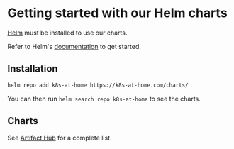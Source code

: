 # Getting started with our Helm charts

[Helm](https://helm.sh) must be installed to use our charts.

Refer to Helm's [documentation](https://helm.sh/docs/) to get started.

## Installation

```sh
helm repo add k8s-at-home https://k8s-at-home.com/charts/
```

You can then run `helm search repo k8s-at-home` to see the charts.

## Charts

See [Artifact Hub](https://artifacthub.io/packages/search?org=k8s-at-home) for a complete list.
